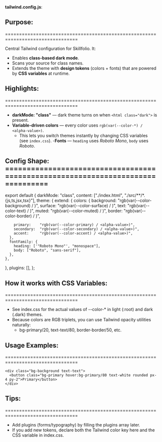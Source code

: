 **tailwind.config.js**:

## Purpose:
================================================================================

Central Tailwind configuration for Skillfolio. It:
  - Enables **class-based dark mode**.
  - Scans your source for class names.
  - Extends the theme with **design tokens** (colors + fonts) that are powered by **CSS variables** at runtime.

## Highlights:
================================================================================

- **darkMode: "class"** — dark theme turns on when `<html class="dark">` is present.
- **Variable-driven colors** — every color uses `rgb(var(--color-*) / <alpha-value>)`.
    * This lets you switch themes instantly by changing CSS variables (see `index.css`).
-**Fonts** — `heading` uses *Roboto Mono*, `body` uses *Roboto*.

## Config Shape:  ================================================================================

export default {
  darkMode: "class",
  content: ["./index.html", "./src/**/*.{js,ts,jsx,tsx}"],
  theme: {
    extend: {
      colors: {
        background: "rgb(var(--color-background) / <alpha-value>)",
        surface:    "rgb(var(--color-surface) / <alpha-value>)",
        text:       "rgb(var(--color-text) / <alpha-value>)",
        muted:      "rgb(var(--color-muted) / <alpha-value>)",
        border:     "rgb(var(--color-border) / <alpha-value>)",

        primary:    "rgb(var(--color-primary) / <alpha-value>)",
        secondary:  "rgb(var(--color-secondary) / <alpha-value>)",
        accent:     "rgb(var(--color-accent) / <alpha-value>)",
      },
      fontFamily: {
        heading: ['"Roboto Mono"', "monospace"],
        body: ["Roboto", "sans-serif"],
      },
    },
  },
  plugins: [],
};

## How it works with CSS Variables:
================================================================================

- See index.css for the actual values of --color-* in light (:root) and dark (.dark) themes.
- Because colors are RGB triplets, you can use Tailwind opacity utilities naturally:
    * bg-primary/20, text-text/80, border-border/50, etc.

## Usage Examples:
================================================================================

    <div class="bg-background text-text">
      <button class="bg-primary hover:bg-primary/80 text-white rounded px-4 py-2">Primary</button>
    </div>

## Tips:
================================================================================

- Add plugins (forms/typography) by filling the plugins array later.
- If you add new tokens, declare both the Tailwind color key here and the CSS variable in index.css.
